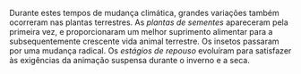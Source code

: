 ﻿Durante estes tempos de mudança climática, grandes variações também ocorreram nas plantas terrestres. As *plantas de sementes* apareceram pela primeira vez, e proporcionaram um melhor suprimento alimentar para a subsequentemente crescente vida animal terrestre. Os insetos passaram por uma mudança radical. Os *estágios de repouso* evoluíram para satisfazer às exigências da animação suspensa durante o inverno e a seca.